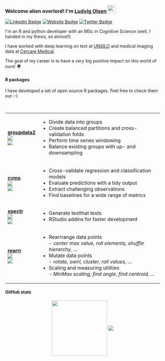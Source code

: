 ### Welcome alien overlord! I'm [Ludvig Olsen](http://ludvigolsen.dk) <img src="https://media.giphy.com/media/hvRJCLFzcasrR4ia7z/giphy.gif" width="25px">

[![Linkedin Badge](https://img.shields.io/badge/-LinkedIn-0e76a8?style=flat-square&logo=Linkedin&logoColor=white)](https://linkedin.com/in/ludvigolsen/)
[![Website Badge](https://img.shields.io/badge/Website-3b5998?style=flat-square&logo=google-chrome&logoColor=white)](http://ludvigolsen.dk)
[![Twitter Badge](https://img.shields.io/badge/-Twitter-00acee?style=flat-square&logo=Twitter&logoColor=white)](https://twitter.com/ludvigolsen)

I'm an R and python developer with an MSc in Cognitive Science (well, I handed in my thesis, so almost!). 

I have worked with deep learning on text at [UNSILO](https://unsilo.ai/) and medical imaging data at [Cercare Medical](https://cercare-medical.com/). 

The goal of my career is to have a very big positive impact on this world of ours! :earth_africa:

#### R packages

I have developed a set of open source R packages. Feel free to check them out :-)

</br>

<table style="width:100%">
  <tr>
    <td>
      <a href="https://github.com/LudvigOlsen/groupdata2">
        <b>groupdata2</b>
      </a><br>
      <a href="https://cran.r-project.org/package=groupdata2">
        <img align="center" src="http://cranlogs.r-pkg.org/badges/groupdata2" />
      </a><br>
      <a href="https://cran.r-project.org/package=groupdata2">
        <img align="center" src="http://cranlogs.r-pkg.org/badges/grand-total/groupdata2" />
      </a>
    </td>
    <td>
      <ul> 
        <li>Divide data into groups</li>
        <li>Create balanced partitions and cross-validation folds</li>
        <li>Perform time series windowing</li>
        <li>Balance existing groups with up- and downsampling</li>
      </ul>
    </td>
  </tr>
  <tr>
    <td>
      <a href="https://github.com/LudvigOlsen/cvms">
        <b>cvms</b>
      </a><br>
      <a href="https://cran.r-project.org/package=cvms">
        <img align="center" src="http://cranlogs.r-pkg.org/badges/cvms" />
      </a><br>
      <a href="https://cran.r-project.org/package=cvms">
        <img align="center" src="http://cranlogs.r-pkg.org/badges/grand-total/cvms" />
      </a>
    </td>
    <td>
      <ul> 
        <li>Cross-validate regression and classification models</li>
        <li>Evaluate predictions with a tidy output</li>
        <li>Extract challenging observations</li>
        <li>Find baselines for a wide range of metrics</li>
      </ul>
    </td>
  </tr>
  <tr>
    <td>
      <a href="https://github.com/LudvigOlsen/xpectr">
        <b>xpectr</b>
      </a></br>
      <a href="https://cran.r-project.org/package=xpectr">
        <img align="center" src="http://cranlogs.r-pkg.org/badges/xpectr" />
      </a><br>
      <a href="https://cran.r-project.org/package=xpectr">
        <img align="center" src="http://cranlogs.r-pkg.org/badges/grand-total/xpectr" />
      </a>
    </td>
    <td>
      <ul> 
        <li>Generate testthat tests</li>
        <li>RStudio addins for faster development</li>
      </ul>
    </td>
  </tr>
  <tr>
    <td>
      <a href="https://github.com/LudvigOlsen/rearrr">
        <b>rearrr</b>
      </a></br>
      <a href="https://cran.r-project.org/package=rearrr">
        <img align="center" src="http://cranlogs.r-pkg.org/badges/rearrr" />
      </a><br>
      <a href="https://cran.r-project.org/package=rearrr">
        <img align="center" src="http://cranlogs.r-pkg.org/badges/grand-total/rearrr" />
      </a>
    </td>
    <td>
      <ul> 
        <li>Rearrrange data points</br><i>- center max value, roll elements, shuffle hierarchy, ...</i></li>
        <li>Mutate data points</br><i>- rotate, swirl, cluster, roll values, ...</i></li>
        <li>Scaling and measuring utilities</br><i>- MinMax scaling, find angle, find centroid, ...</i></li>
      </ul>
    </td>
  </tr>
</table> 

#### GitHub stats

<div align="center"> 
<img height="180em" src="https://github-readme-stats.vercel.app/api?username=LudvigOlsen&show_icons=true&hide_border=true&&count_private=true&include_all_commits=true" align="center" />
<img align="center" src="https://github-readme-stats.vercel.app/api/top-langs/?username=LudvigOlsen&layout=compact" />
</div>


<!--
**LudvigOlsen/LudvigOlsen** is a ✨ _special_ ✨ repository because its `README.md` (this file) appears on your GitHub profile.

Here are some ideas to get you started:

- 🔭 I’m currently working on ...
- 🌱 I’m currently learning ...
- 👯 I’m looking to collaborate on ...
- 🤔 I’m looking for help with ...
- 💬 Ask me about ...
- 📫 How to reach me: ...
- 😄 Pronouns: ...
- ⚡ Fun fact: ...
-->
